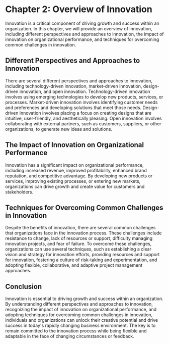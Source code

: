 Chapter 2: Overview of Innovation
=================================

Innovation is a critical component of driving growth and success within an organization. In this chapter, we will provide an overview of innovation, including different perspectives and approaches to innovation, the impact of innovation on organizational performance, and techniques for overcoming common challenges in innovation.

Different Perspectives and Approaches to Innovation
---------------------------------------------------

There are several different perspectives and approaches to innovation, including technology-driven innovation, market-driven innovation, design-driven innovation, and open innovation. Technology-driven innovation involves using emerging technologies to develop new products, services, or processes. Market-driven innovation involves identifying customer needs and preferences and developing solutions that meet those needs. Design-driven innovation involves placing a focus on creating designs that are intuitive, user-friendly, and aesthetically pleasing. Open innovation involves collaborating with external partners, such as customers, suppliers, or other organizations, to generate new ideas and solutions.

The Impact of Innovation on Organizational Performance
------------------------------------------------------

Innovation has a significant impact on organizational performance, including increased revenue, improved profitability, enhanced brand reputation, and competitive advantage. By developing new products or services, improving existing processes, or entering new markets, organizations can drive growth and create value for customers and stakeholders.

Techniques for Overcoming Common Challenges in Innovation
---------------------------------------------------------

Despite the benefits of innovation, there are several common challenges that organizations face in the innovation process. These challenges include resistance to change, lack of resources or support, difficulty managing innovation projects, and fear of failure. To overcome these challenges, organizations can use several techniques, such as establishing a clear vision and strategy for innovation efforts, providing resources and support for innovation, fostering a culture of risk-taking and experimentation, and adopting flexible, collaborative, and adaptive project management approaches.

Conclusion
----------

Innovation is essential to driving growth and success within an organization. By understanding different perspectives and approaches to innovation, recognizing the impact of innovation on organizational performance, and adopting techniques for overcoming common challenges in innovation, individuals and organizations can unlock their creative potential and drive success in today's rapidly changing business environment. The key is to remain committed to the innovation process while being flexible and adaptable in the face of changing circumstances or feedback.


